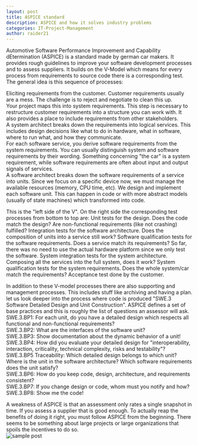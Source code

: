 ```yaml
---
layout: post
title: ASPICE standard
description: ASPICE and how it solves industry problems
categories: IT-Project-Management
author: raider21
---  
```

Automotive Software Performance Improvement and Capability dEtermination (ASPICE) is a standard made by german car makers. It provides rough guidelines to improve your software development processes and to assess suppliers. 
It builds on the V-Model which means for every process from requirements to source code there is a corresponding test. The general idea is this sequence of processes:  

Eliciting requirements from the customer. Customer requirements usually are a mess. The challenge is to reject and negotiate to clean this up.  
Your project maps this into system requirements. This step is necessary to restructure customer requirements into a structure you can work with. It also provides a place to include requirements from other stakeholders.  
A system architect breaks down the requirements into logical services. This includes design decisions like what to do in hardware, what in software, where to run what, and how they communicate.  
For each software service, you derive software requirements from the system requirements. You can usually distinguish system and software requirements by their wording. Something concerning "the car" is a system requirement, while software requirements are often about input and output signals of services.  
A software architect breaks down the software requirements of a service into units. Since we focus on a specific device now, we must manage the available resources (memory, CPU time, etc).
We design and implement each software unit. This can happen in code or with more abstract models (usually of state machines) which transformed into code.  

This is the "left side of the V". On the right side the corresponding test processes from bottom to top are:
Unit tests for the design. Does the code match the design? Are non-functional requirements (like not crashing) fulfilled?
Integration tests for the software architecture. Does the composition of units into a service still work?
Software qualification tests for the software requirements. Does a service match its requirements? So far, there was no need to use the actual hardware platform since we only test the software.
System integration tests for the system architecture. Composing all the services into the full system, does it work?
System qualification tests for the system requirements. Does the whole system/car match the requirements?
Acceptance test done by the customer.  

In addition to these V-model processes there are also supporting and management processes. This includes stuff like archiving and having a plan.    
let us look deeper into the process where code is produced "SWE.3 Software Detailed Design and Unit Construction". ASPICE defines a set of base practices and this is roughly the list of questions an assessor will ask.  
SWE.3.BP1: For each unit, do you have a detailed design which respects all functional and non-functional requirements?   
SWE.3.BP2: What are the interfaces of the software unit?  
SWE.3.BP3: Show documentation about the dynamic behavior of a unit!  
SWE.3.BP4: How did you evaluate your detailed design for "interoperability, interaction, criticality, technical complexity, risks and testability"?  
SWE.3.BP5 Traceability: Which detailed design belongs to which unit? Where is the unit in the software architecture? Which software requirements does the unit satisfy?  
SWE.3.BP6: How do you keep code, design, architecture, and requirements consistent?  
SWE.3.BP7: If you change design or code, whom must you notify and how?  
SWE.3.BP8: Show me the code!      

A weakness of ASPICE is that an assessment only rates a single snapshot in time. If you assess a supplier that is good enough. To actually reap the benefits of doing it right, you must follow ASPICE from the beginning. There seems to be something about large projects or large organizations that spoils the incentives to do so.  
![sample post]({{site.baseurl}}/images/aspice.png)  
<!-- 
## Paragraphs

These are sample paragraphs showing *italics*, **bold** and ``code`` text style. Here is an unordered  list 

* Item 1
* Item 2
* Item 3

and an ordered list

1. Item 1
2. Item 2
3. Item 3

>A blockquote would look like this.

> another one 
>
> with multiple lines




Lorem ipsum dolor sit amet, consectetur adipiscing elit, sed do eiusmod tempor incididunt ut labore et dolore magna aliqua. Ut enim ad minim veniam, quis nostrud exercitation ullamco laboris nisi ut aliquip ex ea commodo consequat. Duis aute irure dolor in reprehenderit in voluptate velit esse cillum dolore eu fugiat nulla pariatur.

**Code:** Let's keep it to its length and let it not take the whole width.
{% highlight html %}

<div class="nav">
    <ul>
        <li>About</li>
        <li>Contact</li>
        <li>Project</li>
    </ul>
</div>


{% endhighlight %}

Sed ut perspiciatis unde omnis iste natus error sit voluptatem accusantium doloremque laudantium, totam rem aperiam, eaque ipsa quae ab illo inventore veritatis et quasi architecto beatae vitae dicta sunt explicabo. Nemo enim ipsam voluptatem quia voluptas sit aspernatur aut odit aut fugit.

This is a simple markdown table

| Tables        | Are           | Cool  |
| ------------- |:-------------:| -----:|
| col 3 is      | right-aligned | $1600 |
| col 2 is      | centered      |   $12 |
| zebra stripes | are neat      |    $1 |



Use below code to show **Table of Contents** on a page

{% highlight css %}
* Do not remove this line (it will not be displayed) 
{:toc}
{% endhighlight %} -->